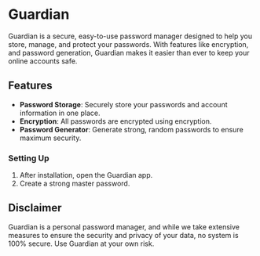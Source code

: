 # Guardian

Guardian is a secure, easy-to-use password manager designed to help you store, manage, and protect your passwords. With features like encryption, and password generation, Guardian makes it easier than ever to keep your online accounts safe.

## Features

- **Password Storage**: Securely store your passwords and account information in one place.
- **Encryption**: All passwords are encrypted using encryption.
- **Password Generator**: Generate strong, random passwords to ensure maximum security.

### Setting Up

1. After installation, open the Guardian app.
2. Create a strong master password.

## Disclaimer

Guardian is a personal password manager, and while we take extensive measures to ensure the security and privacy of your data, no system is 100% secure. Use Guardian at your own risk.
